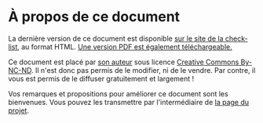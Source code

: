 # À propos de ce document

La dernière version de ce document est disponible [sur le site de la check-list](http://wdchecklist.github.io/), au format HTML. [Une version PDF est également téléchargeable.](http://wdchecklist.github.io/check-list-latest.pdf)

Ce document est placé par [son auteur](https://github.com/AlbericC) sous licence [Creative Commons By-NC-ND](http://creativecommons.org/licenses/by-nc-nd/4.0/). Il n'est donc pas permis de le modifier, ni de le vendre. Par contre, il vous est permis de le diffuser gratuitement et largement !

Vos remarques et propositions pour améliorer ce document sont les bienvenues. Vous pouvez les transmettre par l'intermédiaire de [la page du projet](https://github.com/wdchecklist/wdchecklist.github.io/issues).

<!--# Quelques ressources pour s'informer {-}-->

